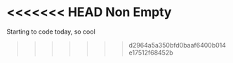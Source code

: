 <<<<<<< HEAD
Non Empty
=======
Starting to code today, so cool
>>>>>>> d2964a5a350bfd0baaf6400b014e17512f68452b
